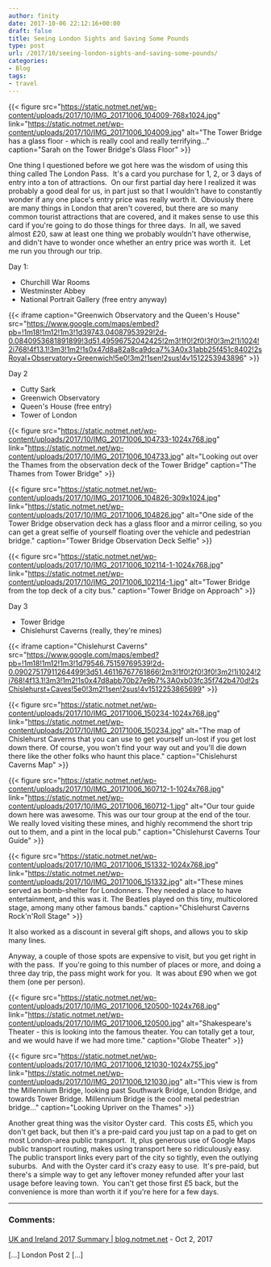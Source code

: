 ```yaml
---
author: finity
date: 2017-10-06 22:12:16+00:00
draft: false
title: Seeing London Sights and Saving Some Pounds
type: post
url: /2017/10/seeing-london-sights-and-saving-some-pounds/
categories:
- Blog
tags:
- travel
---
```


{{< figure src="https://static.notmet.net/wp-content/uploads/2017/10/IMG_20171006_104009-768x1024.jpg" link="https://static.notmet.net/wp-content/uploads/2017/10/IMG_20171006_104009.jpg" alt="The Tower Bridge has a glass floor - which is really cool and really terrifying..." caption="Sarah on the Tower Bridge's Glass Floor" >}}

One thing I questioned before we got here was the wisdom of using this thing called The London Pass.  It's a card you purchase for 1, 2, or 3 days of entry into a ton of attractions.  On our first partial day here I realized it was probably a good deal for us, in part just so that I wouldn't have to constantly wonder if any one place's entry price was really worth it.  Obviously there are many things in London that aren't covered, but there are so many common tourist attractions that are covered, and it makes sense to use this card if you're going to do those things for three days.  In all, we saved almost £20, saw at least one thing we probably wouldn't have otherwise, and didn't have to wonder once whether an entry price was worth it.  Let me run you through our trip.

Day 1:



* Churchill War Rooms
* Westminster Abbey
* National Portrait Gallery (free entry anyway)


{{< iframe caption="Greenwich Observatory and the Queen's House" src="https://www.google.com/maps/embed?pb=!1m18!1m12!1m3!1d39743.04087953929!2d-0.0840953681891899!3d51.49596752042425!2m3!1f0!2f0!3f0!3m2!1i1024!2i768!4f13.1!3m3!1m2!1s0x47d8a82a8ca9dca7%3A0x31abb25f451c8402!2sRoyal+Observatory+Greenwich!5e0!3m2!1sen!2sus!4v1512253943896" >}}

Day 2



* Cutty Sark
* Greenwich Observatory
* Queen's House (free entry)
* Tower of London

{{< figure src="https://static.notmet.net/wp-content/uploads/2017/10/IMG_20171006_104733-1024x768.jpg" link="https://static.notmet.net/wp-content/uploads/2017/10/IMG_20171006_104733.jpg" alt="Looking out over the Thames from the observation deck of the Tower Bridge" caption="The Thames from Tower Bridge" >}}

{{< figure src="https://static.notmet.net/wp-content/uploads/2017/10/IMG_20171006_104826-309x1024.jpg" link="https://static.notmet.net/wp-content/uploads/2017/10/IMG_20171006_104826.jpg" alt="One side of the Tower Bridge observation deck has a glass floor and a mirror ceiling, so you can get a great selfie of yourself floating over the vehicle and pedestrian bridge." caption="Tower Bridge Observation Deck Selfie" >}}

{{< figure src="https://static.notmet.net/wp-content/uploads/2017/10/IMG_20171006_102114-1-1024x768.jpg" link="https://static.notmet.net/wp-content/uploads/2017/10/IMG_20171006_102114-1.jpg" alt="Tower Bridge from the top deck of a city bus." caption="Tower Bridge on Approach" >}}

Day 3



* Tower Bridge
* Chislehurst Caverns (really, they're mines)


{{< iframe caption="Chislehurst Caverns" src="https://www.google.com/maps/embed?pb=!1m18!1m12!1m3!1d79546.75159769539!2d-0.09027517911264499!3d51.46116767761866!2m3!1f0!2f0!3f0!3m2!1i1024!2i768!4f13.1!3m3!1m2!1s0x47d8abb70b27e9b7%3A0xb03fc35f742b470d!2sChislehurst+Caves!5e0!3m2!1sen!2sus!4v1512253865699" >}}

{{< figure src="https://static.notmet.net/wp-content/uploads/2017/10/IMG_20171006_150234-1024x768.jpg" link="https://static.notmet.net/wp-content/uploads/2017/10/IMG_20171006_150234.jpg" alt="The map of Chislehurst Caverns that you can use to get yourself un-lost if you get lost down there. Of course, you won't find your way out and you'll die down there like the other folks who haunt this place." caption="Chislehurst Caverns Map" >}}

{{< figure src="https://static.notmet.net/wp-content/uploads/2017/10/IMG_20171006_160712-1-1024x768.jpg" link="https://static.notmet.net/wp-content/uploads/2017/10/IMG_20171006_160712-1.jpg" alt="Our tour guide down here was awesome. This was our tour group at the end of the tour. We really loved visiting these mines, and highly recommend the short trip out to them, and a pint in the local pub." caption="Chislehurst Caverns Tour Guide" >}}

{{< figure src="https://static.notmet.net/wp-content/uploads/2017/10/IMG_20171006_151332-1024x768.jpg" link="https://static.notmet.net/wp-content/uploads/2017/10/IMG_20171006_151332.jpg" alt="These mines served as bomb-shelter for Londonners. They needed a place to have entertainment, and this was it. The Beatles played on this tiny, multicolored stage, among many other famous bands." caption="Chislehurst Caverns Rock'n'Roll Stage" >}}

It also worked as a discount in several gift shops, and allows you to skip many lines.

Anyway, a couple of those spots are expensive to visit, but you get right in with the pass.  If you're going to this number of places or more, and doing a three day trip, the pass might work for you.  It was about £90 when we got them (one per person).

{{< figure src="https://static.notmet.net/wp-content/uploads/2017/10/IMG_20171006_120500-1024x768.jpg" link="https://static.notmet.net/wp-content/uploads/2017/10/IMG_20171006_120500.jpg" alt="Shakespeare's Theater - this is looking into the famous theater. You can totally get a tour, and we would have if we had more time." caption="Globe Theater" >}}

{{< figure src="https://static.notmet.net/wp-content/uploads/2017/10/IMG_20171006_121030-1024x755.jpg" link="https://static.notmet.net/wp-content/uploads/2017/10/IMG_20171006_121030.jpg" alt="This view is from the Millennium Bridge, looking past Southwark Bridge, London Bridge, and towards Tower Bridge. Millennium Bridge is the cool metal pedestrian bridge..." caption="Looking Upriver on the Thames" >}}

Another great thing was the visitor Oyster card.  This costs £5, which you don't get back, but then it's a pre-paid card you just tap on a pad to get on most London-area public transport.  It, plus generous use of Google Maps public transport routing, makes using transport here so ridiculously easy.  The public transport links every part of the city so tightly, even the outlying suburbs.  And with the Oyster card it's crazy easy to use.  It's pre-paid, but there's a simple way to get any leftover money refunded after your last usage before leaving town.  You can't get those first £5 back, but the convenience is more than worth it if you're here for a few days.

---
### Comments:
####
[UK and Ireland 2017 Summary | blog.notmet.net](https://blog.notmet.net/2017/10/uk-2017-summary/ "") - Oct 2, 2017

\[…\] London Post 2 \[…\]

